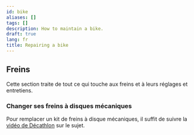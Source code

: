 ```yaml
---
id: bike
aliases: []
tags: []
description: How to maintain a bike.
draft: true
lang: fr
title: Repairing a bike
---
```


## Freins

Cette section traite de tout ce qui touche aux freins et à leurs réglages et
entretiens.

### Changer ses freins à disques mécaniques

Pour remplacer un kit de freins à disque mécaniques, il suffit de suivre la
[vidéo de Décathlon](https://www.youtube.com/watch?app=desktop&v=41D9JKYlp3k)
sur le sujet.
